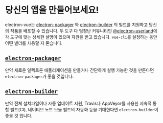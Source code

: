 # 당신의 앱을 만들어보세요!

electron-vue는  [electron-packager](https://github.com/electron-userland/electron-packager) 와 [electron-builder](https://github.com/electron-userland/electron-builder) 의 빌드를 지원하고 당신의 작품을 배포할 수 있습니다. 두 도구 다 엄청난 커뮤니티인 [@electron-userland](https://github.com/electron-userland)에 각 도구에 맞는 상세한 설명이 있으며 지원을 받고 있습니다. `vue-cli`를 설정하는 동안 어떤 빌더를 사용할 지 묻습니다.

## [`electron-packager`](using-electron-packager.md)

만약 새로운 일렉트론 애플리케이션을 만들거나 간단하게 실행 가능한 것을 만든다면 `electron-packager`가 좋을 것입니다.

## [`electron-builder`](using-electron-builder.md)

만약 전체 설치파일이나 자동 업데이트 지원, Travis나 AppVeyor를 사용한 지속적 통합 빌드(CI), 네이티브 노드 모듈 빌드의 자동화 등을 기대한다면 `electron-builder`이 좋을 것 입니다.

